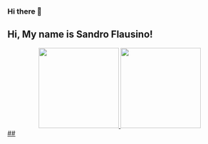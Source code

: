 ### Hi there 👋

<!--
**sjflausino/sjflausino** is a ✨ _special_ ✨ repository because its `README.md` (this file) appears on your GitHub profile.

Here are some ideas to get you started:

- 🔭 I’m currently working on ...
- 🌱 I’m currently learning ...
- 👯 I’m looking to collaborate on ...
- 🤔 I’m looking for help with ...
- 💬 Ask me about ...
- 📫 How to reach me: ...
- 😄 Pronouns: ...
- ⚡ Fun fact: ...
-->

## Hi, My name is Sandro Flausino!
<div align="center">
  <a href="https://github.com/sjflausino">
  <img height="180em" src="https://github-readme-stats.vercel.app/api?username=sjflausino&show_icons=true&theme=dark&include_all_commits=true&count_private=true"/>
  <img height="180em" src="https://github-readme-stats.vercel.app/api/top-langs/?username=sjflausino&layout=compact&langs_count=7&theme=dark"/>
</div>
##

